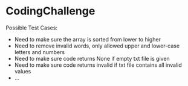 # CodingChallenge

Possible Test Cases: 
* Need to make sure the array is sorted from lower to higher
* Need to remove invalid words, only allowed upper and lower-case letters and numbers
* Need to make sure code returns None if empty txt file is given
* Need to make sure code returns invalid if txt file contains all invalid values 
* ...
